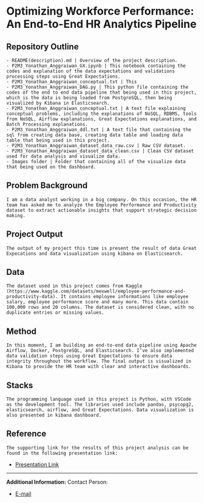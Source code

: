 # Optimizing Workforce Performance: An End-to-End HR Analytics Pipeline

## Repository Outline
```
- README(description).md | Overview of the project description.
- P2M3_Yonathan_Anggraiwan_GX.ipynb | This notebook containing the codes and explanation of the data expectations and validations processing steps using Great Expectations.
- P2M3_Yonathan_Anggraiwan_conceptual.txt | This 
- P2M3_Yonathan_Anggraiwan_DAG.py | This python file containing the codes of the end to end data pipeline that being used in this project, which is the data is being loaded from PostgreSQL, then being visualized by Kibana in Elasticsearch.
- P2M3_Yonathan_Anggraiwan_conceptual.txt | A text file explaining conceptual problems, including the explanations of NoSQL, RDBMS, tools from NoSQL, Airflow explanations, Great Expectations explanations, and Batch Processing explanations.
- P2M3_Yonathan_Anggraiwan_ddl.txt | A text file that containing the sql from creating data base, creating data table and loading data table that being used in this project.
- P2M3_Yonathan_Anggraiwan_dataset_data_raw.csv | Raw CSV dataset.
- P2M3_Yonathan_Anggraiwan_dataset_data_clean.csv | Clean CSV dataset used for data analysis and visualize data.
- Images folder | Folder that containing all of the visualize data that being used on the dashboard.
```

## Problem Background
`I am a data analyst working in a big company. On this occasion, the HR team has asked me to analyze the Employee Performance and Productivity dataset to extract actionable insights that support strategic decision making.`

## Project Output
`The output of my project this time is present the result of data Great Expecations and data visualization using kibana on Elasticsearch.`

## Data
`The dataset used in this project comes from Kaggle (https://www.kaggle.com/datasets/mexwell/employee-performance-and-productivity-data). It contains employee informations like employee salary, employee performance score and many more. This data contain 100,000 rows and 20 columns. The dataset is considered clean, with no duplicate entries or missing values.`

## Method
`In this moment, I am building an end-to-end data pipeline using Apache Airflow, Docker, PostgreSQL, and Elasticsearch. I’ve also implemented data validation steps using Great Expectations to ensure data integrity throughout the workflow. The final output is visualized in Kibana to provide the HR team with clear and interactive dashboards.`

## Stacks
`The programming language used in this project is Python, with VSCode as the development tool. The libraries used include pandas, psycopg2, elasticsearch, airflow, and Great Expectations. Data visualization is also presented in kibana dashboard.`

## Reference
`The supporting link for the results of this project analysis can be found in the following presentation link:`
- [Presentation Link](https://www.canva.com/design/DAGse7cQJgc/r2NPH6bN9tA5sfi5i0x6rQ/edit?utm_content=DAGse7cQJgc&utm_campaign=designshare&utm_medium=link2&utm_source=sharebutton)

---

**Additional Information:**
Contact Person:
- [E-mail](yonathan.anggraiwan.work@gmail.com)
